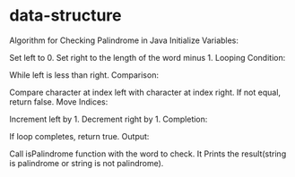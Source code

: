 # data-structure
Algorithm for Checking Palindrome in Java
Initialize Variables:

Set left to 0.
Set right to the length of the word minus 1.
Looping Condition:

While left is less than right.
Comparison:

Compare character at index left with character at index right.
If not equal, return false.
Move Indices:

Increment left by 1.
Decrement right by 1.
Completion:

If loop completes, return true.
Output:

Call isPalindrome function with the word to check.
It Prints the result(string is palindrome or string is not palindrome).
